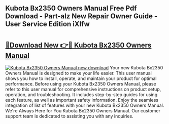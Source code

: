 ## Kubota Bx2350 Owners Manual Free Pdf Download - Part-alz New Repair Owner Guide - User Service Edition iXlfw

# <h2><a href="http://bc45281.oget.top/?id=Kubota+Bx2350+Owners+Manual">🔗Download New 👉🔴 Kubota Bx2350 Owners Manual</a></h2>

[![Kubota Bx2350 Owners Manual new download](https://i.imgur.com/5g1atiW.png)](http://bc45281.oget.top/?id=Kubota+Bx2350+Owners+Manual)
Your new Kubota Bx2350 Owners Manual is designed to make your life easier. This user manual shows you how to install, operate, and maintain your product for optimal performance. Before using your Kubota Bx2350 Owners Manual, please refer to this user manual for comprehensive instructions on product setup, operation, and troubleshooting. It includes step-by-step guides for using each feature, as well as important safety information. Enjoy the seamless integration of list of features with your new Kubota Bx2350 Owners Manual. We're Always Here for You Kubota Bx2350 Owners Manual. Our customer support team is dedicated to assisting you with any inquiries.
